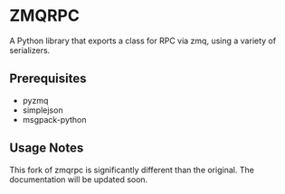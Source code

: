 ZMQRPC
======

A Python library that exports a class for RPC via zmq, using a variety of serializers.

Prerequisites
-------------

* pyzmq
* simplejson
* msgpack-python

Usage Notes
------------

This fork of zmqrpc is significantly different than the original. The documentation will
be updated soon.
